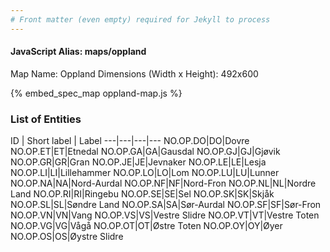 ```yaml
---
# Front matter (even empty) required for Jekyll to process
---
```


#### JavaScript Alias: maps/oppland

Map Name: Oppland
Dimensions (Width x Height): 492x600



{% embed_spec_map oppland-map.js %}

### List of Entities

ID | Short label | Label
---|---|---|---
NO.OP.DO|DO|Dovre
NO.OP.ET|ET|Etnedal
NO.OP.GA|GA|Gausdal
NO.OP.GJ|GJ|Gjøvik
NO.OP.GR|GR|Gran
NO.OP.JE|JE|Jevnaker
NO.OP.LE|LE|Lesja
NO.OP.LI|LI|Lillehammer
NO.OP.LO|LO|Lom
NO.OP.LU|LU|Lunner
NO.OP.NA|NA|Nord-Aurdal
NO.OP.NF|NF|Nord-Fron
NO.OP.NL|NL|Nordre Land
NO.OP.RI|RI|Ringebu
NO.OP.SE|SE|Sel
NO.OP.SK|SK|Skjåk
NO.OP.SL|SL|Søndre Land
NO.OP.SA|SA|Sør-Aurdal
NO.OP.SF|SF|Sør-Fron
NO.OP.VN|VN|Vang
NO.OP.VS|VS|Vestre Slidre
NO.OP.VT|VT|Vestre Toten
NO.OP.VG|VG|Vågå
NO.OP.OT|OT|Østre Toten
NO.OP.OY|OY|Øyer
NO.OP.OS|OS|Øystre Slidre

